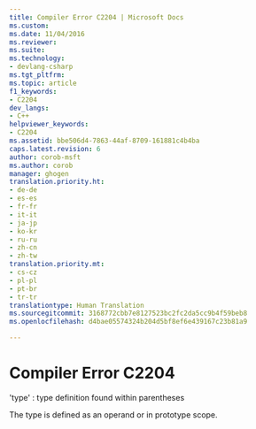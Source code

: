 ```yaml
---
title: Compiler Error C2204 | Microsoft Docs
ms.custom: 
ms.date: 11/04/2016
ms.reviewer: 
ms.suite: 
ms.technology:
- devlang-csharp
ms.tgt_pltfrm: 
ms.topic: article
f1_keywords:
- C2204
dev_langs:
- C++
helpviewer_keywords:
- C2204
ms.assetid: bbe506d4-7863-44af-8709-161881c4b4ba
caps.latest.revision: 6
author: corob-msft
ms.author: corob
manager: ghogen
translation.priority.ht:
- de-de
- es-es
- fr-fr
- it-it
- ja-jp
- ko-kr
- ru-ru
- zh-cn
- zh-tw
translation.priority.mt:
- cs-cz
- pl-pl
- pt-br
- tr-tr
translationtype: Human Translation
ms.sourcegitcommit: 3168772cbb7e8127523bc2fc2da5cc9b4f59beb8
ms.openlocfilehash: d4bae05574324b204d5bf8ef6e439167c23b81a9

---
```

# Compiler Error C2204
'type' : type definition found within parentheses  
  
 The type is defined as an operand or in prototype scope.


<!--HONumber=Jan17_HO2-->


